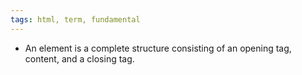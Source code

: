 ```yaml
---
tags: html, term, fundamental
---
```


- An element is a complete structure consisting of an opening tag, content, and a closing tag. 